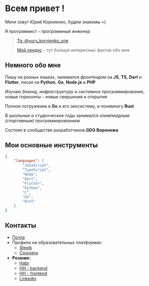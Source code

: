 # Всем привет !

Меня зовут Юрий Корниенко, будем знакомы =)

Я программист - *программный инженер*

> [Tg: @yury_kornienko_one](https://t.me/yury_kornienko_one)
>
> [Мой лендос](https://geooooo.github.io/landing/) - тут больше интересных фактов обо мне

## Немного обо мне

Пишу на разных языках, занимался *фронтендом* на **JS**, **TS**, **Dart** и **Flutter**, писал на **Python**, **Go**, **Node.js** и **PHP**

Изучаю *бекенд*, *инфраструктуру* и *системное программирование*,
новые горизонты - новые свершения и открытия

Полное погружение в **Go** и его экосистему, и понемногу **Rust**

В школьные и студенческие годы занимался *олимпиадным (спортивным) программированием*

Состоял в сообществе разработчиков **GDG Воронежа**

## Мои основные инструменты

```json
{
    "languages": [
        "JavaScript",
        "TypeScript",
        "Node",
        "Dart",
        "Flutter",
        "Python",
        "C",
        "Go",
        "Rust"
    ]
}
```

## Контакты

- [Почта](mailto:geo97it@gmail.com)
- Профили на образовательных платформах:
    - [Stepik](https://stepik.org/users/19182402/profile)
    - [Coursera](https://www.coursera.org/learner/yury-kornienko-one)
- **Резюме:**
    - [Habr](https://career.habr.com/yury_kornienko_one)
    - [HH - backend](https://orel.hh.ru/resume/688c2e57ff08aea8990039ed1f6e5653355466)
    - [HH - frontend](https://orel.hh.ru/resume/5f360a8eff0f8fe5050039ed1f577a56375157)
    - [Linkedin](https://www.linkedin.com/in/yury-kornienko-one/)
